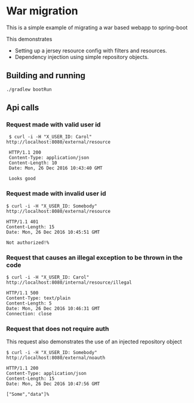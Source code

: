 War migration
=============

This is a simple example of migrating a war based webapp to spring-boot

This demonstrates

 * Setting up a jersey resource config with filters and resources.
 * Dependency injection using simple repository objects.

Building and running
--------------------

    ./gradlew bootRun
   
Api calls
---------

### Request made with valid user id

     $ curl -i -H "X_USER_ID: Carol" http://localhost:8080/external/resource
     
     HTTP/1.1 200
     Content-Type: application/json
     Content-Length: 10
     Date: Mon, 26 Dec 2016 10:43:40 GMT
     
     Looks good
    
### Request made with invalid user id

    $ curl -i -H "X_USER_ID: Somebody" http://localhost:8080/external/resource
    
    HTTP/1.1 401
    Content-Length: 15
    Date: Mon, 26 Dec 2016 10:45:51 GMT
    
    Not authorized!%
    
### Request that causes an illegal exception to be thrown in the code

    $ curl -i -H "X_USER_ID: Carol" http://localhost:8080/internal/resource/illegal

    HTTP/1.1 500
    Content-Type: text/plain
    Content-Length: 5
    Date: Mon, 26 Dec 2016 10:46:31 GMT
    Connection: close
    
### Request that does not require auth
This request also demonstrates the use of an injected repository object

    $ curl -i -H "X_USER_ID: Somebody" http://localhost:8080/external/noauth
    
    HTTP/1.1 200
    Content-Type: application/json
    Content-Length: 15
    Date: Mon, 26 Dec 2016 10:47:56 GMT
    
    ["Some","data"]%
